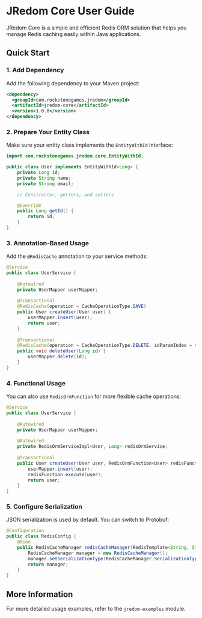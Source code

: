 
# JRedom Core User Guide

JRedom Core is a simple and efficient Redis ORM solution that helps you manage Redis caching easily within Java applications.

## Quick Start

### 1. Add Dependency

Add the following dependency to your Maven project:

```xml
<dependency>
  <groupId>com.rockstonegames.jredom</groupId>
  <artifactId>jredom-core</artifactId>
  <version>1.0.0</version>
</dependency>
```

### 2. Prepare Your Entity Class

Make sure your entity class implements the `EntityWithId` interface:

```java
import com.rockstonegames.jredom.core.EntityWithId;

public class User implements EntityWithId<Long> {
    private Long id;
    private String name;
    private String email;

    // Constructor, getters, and setters

    @Override
    public Long getId() {
        return id;
    }
}
```

### 3. Annotation-Based Usage

Add the `@RedisCache` annotation to your service methods:

```java
@Service
public class UserService {
    
    @Autowired
    private UserMapper userMapper;
    
    @Transactional
    @RedisCache(operation = CacheOperationType.SAVE)
    public User createUser(User user) {
        userMapper.insert(user);
        return user;
    }
    
    @Transactional
    @RedisCache(operation = CacheOperationType.DELETE, idParamIndex = 0)
    public void deleteUser(Long id) {
        userMapper.delete(id);
    }
}
```

### 4. Functional Usage

You can also use `RedisOrmFunction` for more flexible cache operations:

```java
@Service
public class UserService {
    
    @Autowired
    private UserMapper userMapper;
    
    @Autowired
    private RedisOrmServiceImpl<User, Long> redisOrmService;
    
    @Transactional
    public User createUser(User user, RedisOrmFunction<User> redisFunction) {
        userMapper.insert(user);
        redisFunction.execute(user);
        return user;
    }
}
```

### 5. Configure Serialization

JSON serialization is used by default. You can switch to Protobuf:

```java
@Configuration
public class RedisConfig {
    @Bean
    public RedisCacheManager redisCacheManager(RedisTemplate<String, String> redisTemplate) {
        RedisCacheManager manager = new RedisCacheManager();
        manager.setSerializationType(RedisCacheManager.SerializationType.PROTOBUF);
        return manager;
    }
}
```

## More Information

For more detailed usage examples, refer to the `jredom-examples` module.

